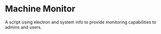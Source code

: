 # Machine Monitor
 A script using electron and system info to provide monitoring capabilities to admins and users. 
